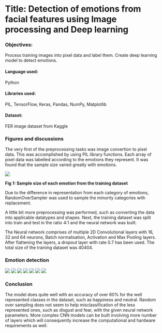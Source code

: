 # Title: Detection of emotions from facial features using Image processing and Deep learning

### Objectives:
Process training images into pixel data and label them.
Create deep learning model to detect emotions.

#### Language used:
Python

#### Libraries used:
PIL, TensorFlow, Keras, Pandas, NumPy, Matplotlib

#### Dataset:
FER image dataset from Kaggle


### Figures and discussions

The very first of the preprocessing tasks was image convertion to pixel data. This was accomplished by using PIL library functions. Each array of pixel data was labelled according to the emotions they represent. It was found that the sample size varied greatly with emotions.

![](https://github.com/rud-ninja/emotion_detection/blob/main/images/sample_size.png)

**Fig 1: Sample size of each emotion from the training dataset**

Due to the difference in representation from each category of emotions, RandomOverSampler was used to sample the minority categories with replacement.

A little bit more preprocessing was performed, such as converting the data into applicable datatypes and shapes. Next, the training dataset was split into train and test in the ratio 4:1 and the neural network was built.

The Neural network comprises of multiple 2D Convolutional layers with 16, 32 and 64 neurons, Batch normalisation, Activation and Max Pooling layers. After flattening the layers, a dropout layer with rate 0.7 has been used. The total size of the training dataset was 40404. 


### Emotion detection

![](https://github.com/rud-ninja/emotion_detection/blob/main/images/angry_predictions.png)
![](https://github.com/rud-ninja/emotion_detection/blob/main/images/disgusted_predictions.png)
![](https://github.com/rud-ninja/emotion_detection/blob/main/images/fearful_predictions.png)
![](https://github.com/rud-ninja/emotion_detection/blob/main/images/happy_predictions.png)
![](https://github.com/rud-ninja/emotion_detection/blob/main/images/neutral_predictions.png)
![](https://github.com/rud-ninja/emotion_detection/blob/main/images/sad_predictions.png)
![](https://github.com/rud-ninja/emotion_detection/blob/main/images/surprised_predictions.png)


### Conclusion
The model does quite well with an accuracy of over 60% for the well represented classes in the dataset, such as happiness and neutral. Random over sampling does not seem to help misclassification of the less represented ones, such as disgust and fear, with the given neural network parameters. More complex CNN models can be built involving more number of layers which will consequently increase the computational and hardware requirements as well.
